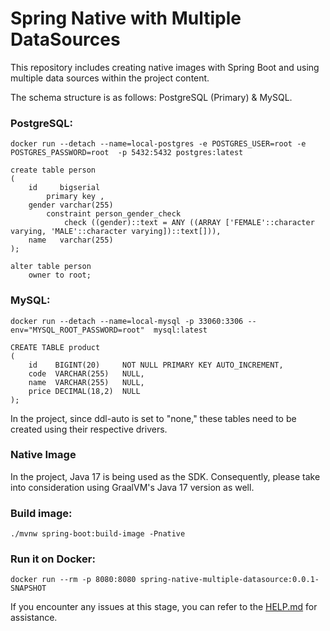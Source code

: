 # Spring Native with Multiple DataSources

This repository includes creating native images with Spring Boot and using multiple data sources within the project content.

The schema structure is as follows: PostgreSQL (Primary) & MySQL.

### PostgreSQL:
```
docker run --detach --name=local-postgres -e POSTGRES_USER=root -e POSTGRES_PASSWORD=root  -p 5432:5432 postgres:latest
```
```
create table person
(
    id     bigserial
        primary key ,
    gender varchar(255)
        constraint person_gender_check
            check ((gender)::text = ANY ((ARRAY ['FEMALE'::character varying, 'MALE'::character varying])::text[])),
    name   varchar(255)
);

alter table person
    owner to root;
```

### MySQL:
```
docker run --detach --name=local-mysql -p 33060:3306 --env="MYSQL_ROOT_PASSWORD=root"  mysql:latest
```

```
CREATE TABLE product
(
    id    BIGINT(20)     NOT NULL PRIMARY KEY AUTO_INCREMENT,
    code  VARCHAR(255)   NULL,
    name  VARCHAR(255)   NULL,
    price DECIMAL(18,2)  NULL
);
```

In the project, since ddl-auto is set to "none," these tables need to be created using their respective drivers.


### Native Image
In the project, Java 17 is being used as the SDK. Consequently, please take into consideration using GraalVM's Java 17 version as well.

### Build image:
```
./mvnw spring-boot:build-image -Pnative
```


### Run it on Docker:
```
docker run --rm -p 8080:8080 spring-native-multiple-datasource:0.0.1-SNAPSHOT
```

If you encounter any issues at this stage, you can refer to the [HELP.md](HELP.md) for assistance.

